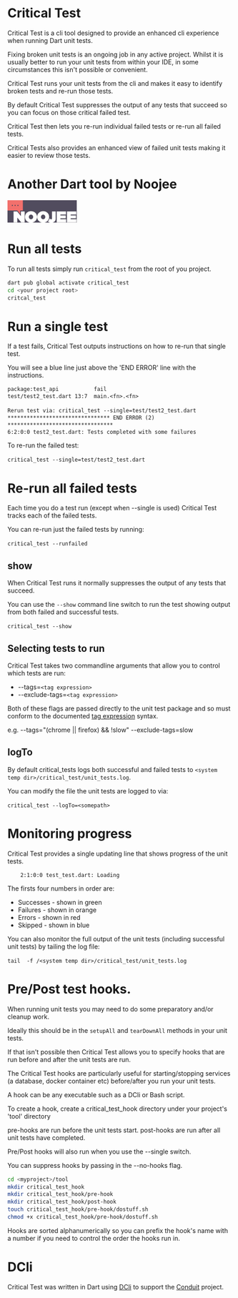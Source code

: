 # Critical Test

Critical Test is a cli tool designed to provide an enhanced cli experience when running Dart unit tests.

Fixing broken unit tests is an ongoing job in any active project. Whilst it is usually better to run your unit tests from within your IDE, in some circumstances this isn't possible or convenient.

Critical Test runs your unit tests from the cli and makes it easy to identify broken tests and re-run those tests.

By default Critical Test suppresses the output of any tests that succeed so you can focus on those critical failed test.

Critical Test then lets you re-run individual failed tests or re-run all failed tests.

Critical Tests also provides an enhanced view of failed unit tests making it easier to review those tests.

# Another Dart tool by Noojee

![Noojee](https://github.com/bsutton/critical_test/blob/main/images/noojee-logo.png?raw=true)


# Run all tests

To run all tests simply run `critical_test` from the root of you project.

```bash
dart pub global activate critical_test
cd <your project root>
critcal_test
```
# Run a single test

If a test fails, Critical Test outputs instructions on how to re-run that single test.

You will see a blue line just above the 'END ERROR' line with the instructions.

```
package:test_api           fail
test/test2_test.dart 13:7  main.<fn>.<fn>

Rerun test via: critical_test --single=test/test2_test.dart
******************************** END ERROR (2) *********************************
6:2:0:0 test2_test.dart: Tests completed with some failures
```

To re-run the failed test:

`critical_test --single=test/test2_test.dart`

# Re-run all failed tests
Each time you do a test run (except when --single is used) Critical Test tracks each of the failed tests.

You can re-run just the failed tests by running:

`critical_test --runfailed`


## show

When Critical Test runs it normally suppresses the output of any tests that succeed.

You can use the `--show` command line switch to run the test showing output from both failed and successful tests.

`critical_test --show`

## Selecting tests to run
Critical Test takes two commandline arguments that allow you to control which tests are run:

* --tags=`<tag expression>`
* --exclude-tags=`<tag expression>`


Both of these flags are passed directly to the unit test package and so must conform to the documented [tag expression](https://pub.dev/packages/test#tagging-tests) syntax.

e.g.
--tags="(chrome || firefox) && !slow"
--exclude-tags=slow




## logTo

By default critical_tests logs both successful and failed tests to `<system temp dir>/critical_test/unit_tests.log`.

You can modify the file the unit tests are logged to via:

`critical_test --logTo=<somepath>`


# Monitoring progress

Critical Test provides a single updating line that shows progress of the unit tests.
```
    2:1:0:0 test_test.dart: Loading
```

The firsts four numbers in order are:

* Successes - shown in green
* Failures - shown in orange
* Errors - shown in red
* Skipped - shown in blue

You can also monitor the full output of the unit tests (including successful unit tests) by tailing the log file:

`tail  -f /<system temp dir>/critical_test/unit_tests.log`


# Pre/Post test hooks.

When running unit tests you may need to do some preparatory and/or cleanup work.

Ideally this should be in the `setupAll` and `tearDownAll` methods in your unit tests.


If that isn't possible then Critical Test allows you to specify hooks that are run 
before and after the unit tests are run.

The Critical Test hooks are particularly useful for starting/stopping services (a database, docker container etc) before/after you run your unit tests.

A hook can be any executable such as a DCli or Bash script.

To create a hook, create a critical_test_hook directory under your project's 'tool' directory

pre-hooks are run before the unit tests start.
post-hooks are run after all unit tests have completed.

Pre/Post hooks will also run when you use the --single switch.

You can suppress hooks by passing in the --no-hooks flag.

```bash
cd <myproject>/tool
mkdir critical_test_hook
mkdir critical_test_hook/pre-hook
mkdir critical_test_hook/post-hook
touch critical_test_hook/pre-hook/dostuff.sh
chmod +x critical_test_hook/pre-hook/dostuff.sh
```

Hooks are sorted alphanumerically so you can prefix the hook's name with a number if you need to control the order the hooks run in.


# DCli
Critical Test was written in Dart using [DCli](https://pub.dev/packages/dcli) to support the [Conduit](https://pub.dev/packages/conduit) project.


